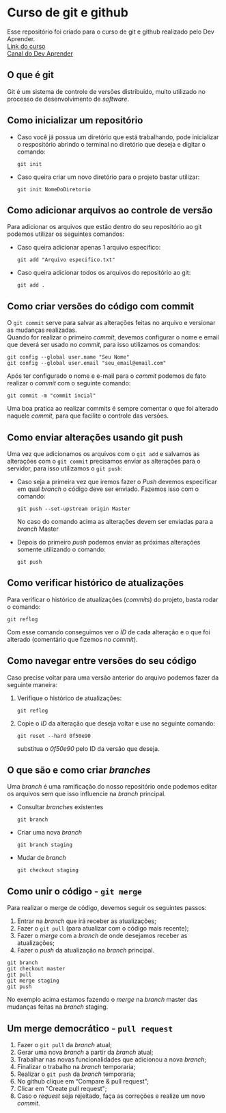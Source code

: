 # Curso de git e github

Esse repositório foi criado para o curso de git e github realizado pelo Dev Aprender.  
[Link do curso](https://www.youtube.com/watch?v=kB5e-gTAl_s)  
[Canal do Dev Aprender](https://www.youtube.com/c/DevAprender/featured)  
  

## O que é git
Git é um sistema de controle de versões distribuido, muito utilizado no processo de desenvolvimento de *software*.

## Como inicializar um repositório
- Caso você já possua um diretório que está trabalhando, pode inicializar o respositório abrindo o terminal no diretório que deseja e digitar o comando:  
    ```
    git init
    ```  
  
- Caso queira criar um novo diretório para o projeto bastar utilizar:  
    ```
    git init NomeDoDiretorio
    ```  
  
## Como adicionar arquivos ao controle de versão  
Para adicionar os arquivos que estão dentro do seu repositório ao git podemos utilizar os seguintes comandos:  
- Caso queira adicionar apenas 1 arquivo específico:
    ```
    git add "Arquivo especifico.txt"
    ```
- Caso queira adicionar todos os arquivos do repositório ao git:
    ```
    git add .
    ```
  
## Como criar versões do código com commit  
O `git commit` serve para salvar as alterações feitas no arquivo e versionar as mudanças realizadas.  
Quando for realizar o primeiro *commit*, devemos configurar o nome e email que deverá ser usado no *commit*, para isso utilizamos os comandos:
```
git config --global user.name "Seu Nome"
git config --global user.email "seu_email@email.com"
```
Após ter configurado o nome e e-mail para o *commit* podemos de fato realizar o *commit* com o seguinte comando:
```
git commit -m "commit incial"
```
Uma boa pratica ao realizar commits é sempre comentar o que foi alterado naquele *commit*, para que facilite o controle das versões.  
  
## Como enviar alterações usando git push
Uma vez que adicionamos os arquivos com o `git add` e salvamos as alterações com o `git commit` precisamos enviar as alterações para o servidor, para isso utilizamos o `git push`:  
  
- Caso seja a primeira vez que iremos fazer o *Push* devemos especificar em qual *branch* o código deve ser enviado. Fazemos isso com o comando:  
    ```
    git push --set-upstream origin Master
    ```
    No caso do comando acima as alterações devem ser enviadas para a *branch* Master  

- Depois do primeiro *push* podemos enviar as próximas alterações somente utilizando o comando:  
    ```
    git push
    ```

## Como verificar histórico de atualizações  
Para verificar o histórico de atualizações (*commits*) do projeto, basta rodar o comando:  
```
git reflog
```
Com esse comando conseguimos ver o *ID* de cada alteração e o que foi alterado (comentário que fizemos no *commit*).  
  
## Como navegar entre versões do seu código  
Caso precise voltar para uma versão anterior do arquivo podemos fazer da seguinte maneira:  

1. Verifique o histórico de atualizações:  
    ```
    git reflog
    ```
2. Copie o *ID* da alteração que deseja voltar e use no seguinte comando:  
    ```
    git reset --hard 0f50e90
    ```
    substitua o *0f50e90* pelo ID da versão que deseja.  

## O que são e como criar *branches*  
Uma *branch* é uma ramificação do nosso repositório onde podemos editar os arquivos sem que isso influencie na *branch* principal.  
- Consultar *branches* existentes  
  ```
  git branch
  ```
- Criar uma nova *branch*
  ```
  git branch staging
  ```
- Mudar de *branch*
  ```
  git checkout staging
  ```

## Como unir o código - `git merge`
Para realizar o merge de código, devemos seguir os seguintes passos:  
1. Entrar na *branch* que irá receber as atualizações;
2. Fazer o `git pull` (para atualizar com o código mais recente);
3. Fazer o *merge* com a *branch* de onde desejamos receber as atualizações;
4. Fazer o *push* da atualização na *branch* principal.
```
git branch
git checkout master
git pull
git merge staging
git push
```
No exemplo acima estamos fazendo o *merge* na *branch* master das mudanças feitas na *branch* staging.  

## Um merge democrático - `pull request`
1. Fazer o `git pull` da *branch* atual;
2. Gerar uma nova *branch* a partir da *branch* atual;
3. Trabalhar nas novas funcionalidades que adicionou a nova *branch*;
4. Finalizar o trabalho na *branch* temporaria;
5. Realizar o `git push` da *branch* temporaria;
6. No github clique em “Compare & pull request”;
7. Clicar em "Create pull request";
8. Caso o *request* seja rejeitado, faça as correções e realize um novo *commit*.  
